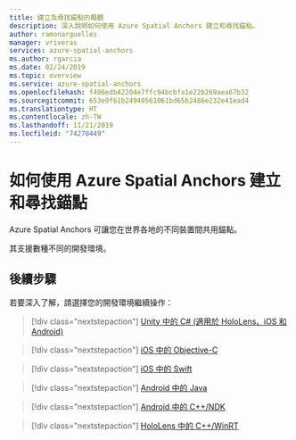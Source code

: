 ```yaml
---
title: 建立及尋找錨點的概觀
description: 深入說明如何使用 Azure Spatial Anchors 建立和尋找錨點。
author: ramonarguelles
manager: vriveras
services: azure-spatial-anchors
ms.author: rgarcia
ms.date: 02/24/2019
ms.topic: overview
ms.service: azure-spatial-anchors
ms.openlocfilehash: f406edb42204e7ffc94bcbfa1e22b269aea67b32
ms.sourcegitcommit: 653e9f61b24940561061bd65b2486e232e41ead4
ms.translationtype: HT
ms.contentlocale: zh-TW
ms.lasthandoff: 11/21/2019
ms.locfileid: "74270449"
---
```

# <a name="how-to-create-and-locate-anchors-using-azure-spatial-anchors"></a>如何使用 Azure Spatial Anchors 建立和尋找錨點

Azure Spatial Anchors 可讓您在世界各地的不同裝置間共用錨點。

其支援數種不同的開發環境。

## <a name="next-steps"></a>後續步驟
若要深入了解，請選擇您的開發環境繼續操作：

> [!div class="nextstepaction"]
> [Unity 中的 C# (適用於 HoloLens、iOS 和 Android)](how-tos/create-locate-anchors-unity.md)

> [!div class="nextstepaction"]
> [iOS 中的 Objective-C](how-tos/create-locate-anchors-objc.md)

> [!div class="nextstepaction"]
> [iOS 中的 Swift](how-tos/create-locate-anchors-swift.md)

> [!div class="nextstepaction"]
> [Android 中的 Java](how-tos/create-locate-anchors-java.md)

> [!div class="nextstepaction"]
> [Android 中的 C++/NDK](how-tos/create-locate-anchors-cpp-ndk.md)

> [!div class="nextstepaction"]
> [HoloLens 中的 C++/WinRT](how-tos/create-locate-anchors-cpp-winrt.md)
